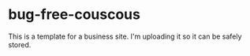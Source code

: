 # bug-free-couscous
This is a template for a business site. I'm uploading it so it can be safely stored. 
